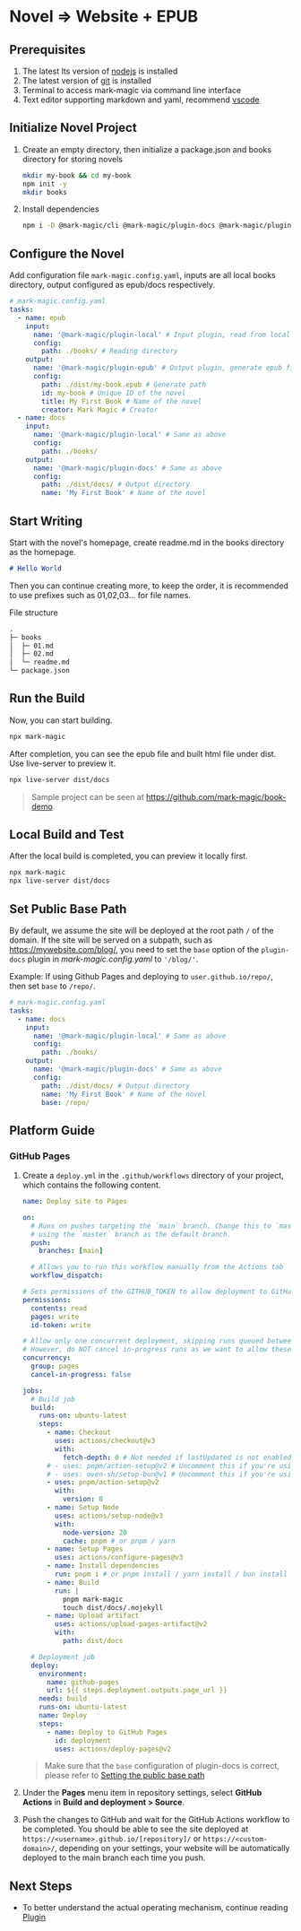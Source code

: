 # Novel => Website + EPUB

## Prerequisites

1. The latest lts version of [nodejs](https://nodejs.org) is installed
2. The latest version of [git](https://git-scm.com/) is installed
3. Terminal to access mark-magic via command line interface
4. Text editor supporting markdown and yaml, recommend [vscode](https://code.visualstudio.com/)

## Initialize Novel Project

1. Create an empty directory, then initialize a package.json and books directory for storing novels

   ```sh
   mkdir my-book && cd my-book
   npm init -y
   mkdir books
   ```

2. Install dependencies

   ```sh
   npm i -D @mark-magic/cli @mark-magic/plugin-docs @mark-magic/plugin-epub live-server
   ```

## Configure the Novel

Add configuration file `mark-magic.config.yaml`, inputs are all local books directory, output configured as epub/docs respectively.

```yaml
# mark-magic.config.yaml
tasks:
  - name: epub
    input:
      name: '@mark-magic/plugin-local' # Input plugin, read from local directory
      config:
        path: ./books/ # Reading directory
    output:
      name: '@mark-magic/plugin-epub' # Output plugin, generate epub files
      config:
        path: ./dist/my-book.epub # Generate path
        id: my-book # Unique ID of the novel
        title: My First Book # Name of the novel
        creator: Mark Magic # Creator
  - name: docs
    input:
      name: '@mark-magic/plugin-local' # Same as above
      config:
        path: ./books/
    output:
      name: '@mark-magic/plugin-docs' # Same as above
      config:
        path: ./dist/docs/ # Output directory
        name: 'My First Book' # Name of the novel
```

## Start Writing

Start with the novel's homepage, create readme.md in the books directory as the homepage.

```md
# Hello World
```

Then you can continue creating more, to keep the order, it is recommended to use prefixes such as 01,02,03... for file names.

File structure

```sh
.
├─ books
│  ├─ 01.md
│  ├─ 02.md
│  └─ readme.md
└─ package.json
```

## Run the Build

Now, you can start building.

```sh
npx mark-magic
```

After completion, you can see the epub file and built html file under dist. Use live-server to preview it.

```sh
npx live-server dist/docs
```

> Sample project can be seen at <https://github.com/mark-magic/book-demo>.

## Local Build and Test

After the local build is completed, you can preview it locally first.

```sh
npx mark-magic
npx live-server dist/docs
```

## Set Public Base Path

By default, we assume the site will be deployed at the root path `/` of the domain. If the site will be served on a subpath, such as <https://mywebsite.com/blog/>, you need to set the `base` option of the `plugin-docs` plugin in _mark-magic.config.yaml_ to `'/blog/'`.

Example: If using Github Pages and deploying to `user.github.io/repo/`, then set `base` to `/repo/`.

```yaml
# mark-magic.config.yaml
tasks:
  - name: docs
    input:
      name: '@mark-magic/plugin-local' # Same as above
      config:
        path: ./books/
    output:
      name: '@mark-magic/plugin-docs' # Same as above
      config:
        path: ./dist/docs/ # Output directory
        name: 'My First Book' # Name of the novel
        base: /repo/
```

## Platform Guide

### GitHub Pages

1. Create a `deploy.yml` in the `.github/workflows` directory of your project, which contains the following content.

   ```yml
   name: Deploy site to Pages

   on:
     # Runs on pushes targeting the `main` branch. Change this to `master` if you're
     # using the `master` branch as the default branch.
     push:
       branches: [main]

     # Allows you to run this workflow manually from the Actions tab
     workflow_dispatch:

   # Sets permissions of the GITHUB_TOKEN to allow deployment to GitHub Pages
   permissions:
     contents: read
     pages: write
     id-token: write

   # Allow only one concurrent deployment, skipping runs queued between the run in-progress and latest queued.
   # However, do NOT cancel in-progress runs as we want to allow these production deployments to complete.
   concurrency:
     group: pages
     cancel-in-progress: false

   jobs:
     # Build job
     build:
       runs-on: ubuntu-latest
       steps:
         - name: Checkout
           uses: actions/checkout@v3
           with:
             fetch-depth: 0 # Not needed if lastUpdated is not enabled
         # - uses: pnpm/action-setup@v2 # Uncomment this if you're using pnpm
         # - uses: oven-sh/setup-bun@v1 # Uncomment this if you're using Bun
         - uses: pnpm/action-setup@v2
           with:
             version: 8
         - name: Setup Node
           uses: actions/setup-node@v3
           with:
             node-version: 20
             cache: pnpm # or pnpm / yarn
         - name: Setup Pages
           uses: actions/configure-pages@v3
         - name: Install dependencies
           run: pnpm i # or pnpm install / yarn install / bun install
         - name: Build
           run: |
             pnpm mark-magic
             touch dist/docs/.nojekyll
         - name: Upload artifact
           uses: actions/upload-pages-artifact@v2
           with:
             path: dist/docs

     # Deployment job
     deploy:
       environment:
         name: github-pages
         url: ${{ steps.deployment.outputs.page_url }}
       needs: build
       runs-on: ubuntu-latest
       name: Deploy
       steps:
         - name: Deploy to GitHub Pages
           id: deployment
           uses: actions/deploy-pages@v2
   ```

   > Make sure that the `base` configuration of plugin-docs is correct, please refer to [Setting the public base path](#set-public-base-path)

2. Under the **Pages** menu item in repository settings, select **GitHub Actions** in **Build and deployment > Source**.

3. Push the changes to GitHub and wait for the GitHub Actions workflow to be completed. You should be able to see the site deployed at `https://<username>.github.io/[repository]/` or `https://<custom-domain>/`, depending on your settings, your website will be automatically deployed to the main branch each time you push.

## Next Steps

- To better understand the actual operating mechanism, continue reading [Plugin](./plugin/index.md)
